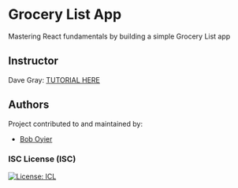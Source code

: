 # Grocery List App

Mastering React fundamentals by building a simple Grocery List app

## Instructor
Dave Gray: [TUTORIAL HERE](https://www.youtube.com/watch?v=RVFAyFWO4go&ab_channel=DaveGray)


## Authors

Project contributed to and maintained by:

- [Bob Oyier](https://github.com/oyieroyier/)


### ISC License (ISC)

[![License: ICL](https://img.shields.io/badge/License-ISC-blue.svg)](https://opensource.org/licenses/ISC)
